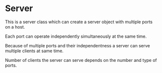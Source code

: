 # Server

This is a server class which can create a server object with multiple ports on a host.

Each port can operate independently simultaneously at the same time.

Because of multiple ports and their independentness a server can serve multiple clients at same time.

Number of clients the server can serve depends on the number and type of ports.
